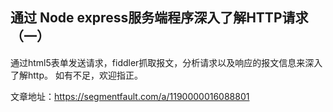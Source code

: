 ## 通过 Node express服务端程序深入了解HTTP请求（一）

通过html5表单发送请求，fiddler抓取报文，分析请求以及响应的报文信息来深入了解http。
如有不足，欢迎指正。

文章地址：https://segmentfault.com/a/1190000016088801
